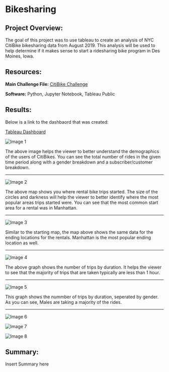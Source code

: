 # Bikesharing

## Project Overview:

The goal of this project was to use tableau to create an analysis of NYC CitiBike bikesharing data from August 2019. This analysis will be used to help determine if it makes sense to start a ridesharing bike program in Des Moines, Iowa.

## Resources:

**Main Challenge File:** [CitiBike Challenge](https://github.com/matthubb17/bikesharing/blob/main/NYC_CitiBike_Challenge.ipynb)

**Software:** Python, Jupyter Notebook, Tableau Public

## Results:

Below is a link to the dashbaord that was created:

[Tableau Dashboard](https://public.tableau.com/shared/7JF8XTRHM?:display_count=n&:origin=viz_share_link)

![Image 1](https://github.com/matthubb17/bikesharing/blob/main/Images/Customer%20Demographics.png)

The above image helps the viewer to better understand the demographics of the users of CitiBikes. You can see the total number of rides in the given time period along with a gender breakdown and a subscriber/customer breakdown.
***

![Image 2](https://github.com/matthubb17/bikesharing/blob/main/Images/Starting%20Locations%20of%20Rides.png)

The above map shows you where rental bike trips started. The size of the circles and darkness will help the viewer to better identify where the most popular areas trips started were. You can see that the most common start area for a rental was in Manhattan.
***

![Image 3](https://github.com/matthubb17/bikesharing/blob/main/Images/Ending%20Locations%20of%20Rides.png)

Similar to the starting map, the map above shows the same data for the ending locations for the rentals. Manhattan is the most popular ending location as well.
***

![Image 4](https://github.com/matthubb17/bikesharing/blob/main/Images/Checkout%20Times%20for%20Users.png)

The above graph shows the number of trips by duration. It helps the viewer to see that the majority of trips that are taken typically are less than 1 hour.
***

![Image 5](https://github.com/matthubb17/bikesharing/blob/main/Images/Checkout%20Times%20by%20Gender.png)

This graph shows the nummber of trips by duration, seperated by gender. As you can see, Males are taking a majority of the rides.
***

![Image 6](https://github.com/matthubb17/bikesharing/blob/main/Images/Trips%20by%20Weekday%20per%20Hour.png)

![Image 7](https://github.com/matthubb17/bikesharing/blob/main/Images/Trips%20by%20Gender%20(Weekday%20per%20Hour).png)

![Image 8](https://github.com/matthubb17/bikesharing/blob/main/Images/User%20Trips%20by%20Gender%20by%20Weekday.png)

## Summary:

Insert Summary here
